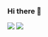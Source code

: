 ### Hi there 👋

<!--
**chaeanna/chaeanna** is a ✨ _special_ ✨ repository because its `README.md` (this file) appears on your GitHub profile.

Here are some ideas to get you started:

- 🔭 I’m currently working on ...
- 🌱 I’m currently learning ...
- 👯 I’m looking to collaborate on ...
- 🤔 I’m looking for help with ...
- 💬 Ask me about ...
- 📫 How to reach me: ...
- 😄 Pronouns: ...
- ⚡ Fun fact: ...
-->
<a href="https://velog.io/@annabcd99" target="tistory"><img src="https://img.shields.io/badge/Blog-FFFFFF?style=tile&logo=velog&logoColor=20C997"/></a>
<a href="annabcd16@gmail.com" target="gmail"><img src="https://img.shields.io/badge/Gmail-FFFFFF?style=tile&logo=gmail&logoColor=EA4335"/></a>
